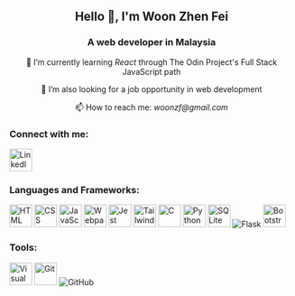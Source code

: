 <h2 align="center">Hello 👋, I'm Woon Zhen Fei</h2>
<h3 align="center">A web developer in Malaysia</h3>
<p align="center">🌱 I’m currently learning <i>React</i> through The Odin Project's Full Stack JavaScript path</p>
<p align="center">🤔 I’m also looking for a job opportunity in web development</p>
<p align="center">📫 How to reach me: <i>woonzf@gmail.com</i></p>

<h3 align="left">Connect with me:</h3>
<p align="left">
  <a href="https://linkedin.com/in/woonzf" target="_blank" rel="noreferrer">
    <img style="height:40px;" src="https://cdn.jsdelivr.net/gh/devicons/devicon@latest/icons/linkedin/linkedin-original.svg" title="LinkedIn"/>
  </a>
</p>

<h3>Languages and Frameworks:</h3>
<p>
  <img style="height:40px;" src="https://cdn.jsdelivr.net/gh/devicons/devicon@latest/icons/html5/html5-original.svg" alt="HTML" title="HTML"/>
  <img style="height:40px;" src="https://cdn.jsdelivr.net/gh/devicons/devicon@latest/icons/css3/css3-original.svg" alt="CSS" title="CSS"/>
  <img style="height:40px;" src="https://cdn.jsdelivr.net/gh/devicons/devicon@latest/icons/javascript/javascript-original.svg" alt="JavaScript" title="JavaScript"/>
  <img style="height:40px;" src="https://cdn.jsdelivr.net/gh/devicons/devicon@latest/icons/webpack/webpack-original.svg" alt="Webpack" title="Webpack"/>
  <img style="height:40px;" src="https://cdn.jsdelivr.net/gh/devicons/devicon@latest/icons/jest/jest-plain.svg" alt="Jest" title="Jest"/>
  <img style="height:40px;" src="https://cdn.jsdelivr.net/gh/devicons/devicon@latest/icons/tailwindcss/tailwindcss-original.svg" alt="Tailwind CSS" title="Tailwind CSS"/>
  <img style="height:40px;" src="https://cdn.jsdelivr.net/gh/devicons/devicon@latest/icons/c/c-original.svg" alt="C" title="C"/>
  <img style="height:40px;" src="https://cdn.jsdelivr.net/gh/devicons/devicon@latest/icons/python/python-original.svg" alt="Python" title="Python"/>
  <img style="height:40px;" src="https://cdn.jsdelivr.net/gh/devicons/devicon@latest/icons/sqlite/sqlite-original.svg" alt="SQLite" title="SQLite"/>
  <picture>
    <source media="(prefers-color-scheme: dark)" srcset="https://deviconapi.vercel.app/flask?color=FFFFFF&size=40">
    <img src="https://deviconapi.vercel.app/flask?size=40" alt="Flask" title="Flask"/>
  </picture>
  <img style="height:40px;" src="https://cdn.jsdelivr.net/gh/devicons/devicon@latest/icons/bootstrap/bootstrap-original.svg" alt="Bootstrap" title="Bootstrap"/>
</p>

<h3>Tools:</h3>
<p>
  <img style="height:40px;" src="https://cdn.jsdelivr.net/gh/devicons/devicon@latest/icons/vscode/vscode-original.svg" alt="Visual Studio Code" title="Visual Studio Code"/>
  <img style="height:40px;" src="https://cdn.jsdelivr.net/gh/devicons/devicon@latest/icons/git/git-original.svg" alt="Git" title="Git"/>
  <picture>
    <source media="(prefers-color-scheme: dark)" srcset="https://deviconapi.vercel.app/github?color=FFFFFF&size=40">
    <img src="https://deviconapi.vercel.app/github?size=40" alt="GitHub" title="GitHub"/>
  </picture>
</p>

<!-- ## Hi there 👋 -->

<!--
**woonzf/woonzf** is a ✨ _special_ ✨ repository because its `README.md` (this file) appears on your GitHub profile.

Here are some ideas to get you started:

- 🔭 I’m currently working on ...
- 🌱 I’m currently learning ...
- 👯 I’m looking to collaborate on ...
- 🤔 I’m looking for help with ...
- 💬 Ask me about ...
- 📫 How to reach me: ...
- 😄 Pronouns: ...
- ⚡ Fun fact: ...
-->
